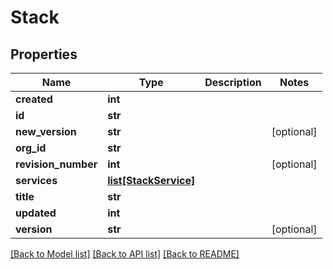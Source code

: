 # Stack

## Properties
Name | Type | Description | Notes
------------ | ------------- | ------------- | -------------
**created** | **int** |  | 
**id** | **str** |  | 
**new_version** | **str** |  | [optional] 
**org_id** | **str** |  | 
**revision_number** | **int** |  | [optional] 
**services** | [**list[StackService]**](StackService.md) |  | 
**title** | **str** |  | 
**updated** | **int** |  | 
**version** | **str** |  | [optional] 

[[Back to Model list]](../README.md#documentation-for-models) [[Back to API list]](../README.md#documentation-for-api-endpoints) [[Back to README]](../README.md)


